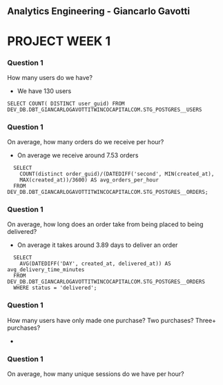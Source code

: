 ## Analytics Engineering - Giancarlo Gavotti

# PROJECT WEEK 1

### Question 1
How many users do we have?

* We have 130 users

``` SELECT COUNT( DISTINCT user_guid) FROM DEV_DB.DBT_GIANCARLOGAVOTTITWINCOCAPITALCOM.STG_POSTGRES__USERS ```

### Question 1
On average, how many orders do we receive per hour?

* On average we receive around 7.53 orders

``` 
  SELECT 
    COUNT(distinct order_guid)/(DATEDIFF('second', MIN(created_at),    
    MAX(created_at))/3600) AS avg_orders_per_hour 
  FROM DEV_DB.DBT_GIANCARLOGAVOTTITWINCOCAPITALCOM.STG_POSTGRES__ORDERS;
``` 

### Question 1
On average, how long does an order take from being placed to being delivered?

* On average it takes around 3.89 days to deliver an order

``` 
  SELECT
    AVG(DATEDIFF('DAY', created_at, delivered_at)) AS avg_delivery_time_minutes
  FROM DEV_DB.DBT_GIANCARLOGAVOTTITWINCOCAPITALCOM.STG_POSTGRES__ORDERS
  WHERE status = 'delivered';
``` 

### Question 1
How many users have only made one purchase? Two purchases? Three+ purchases?

* 

### Question 1
On average, how many unique sessions do we have per hour?